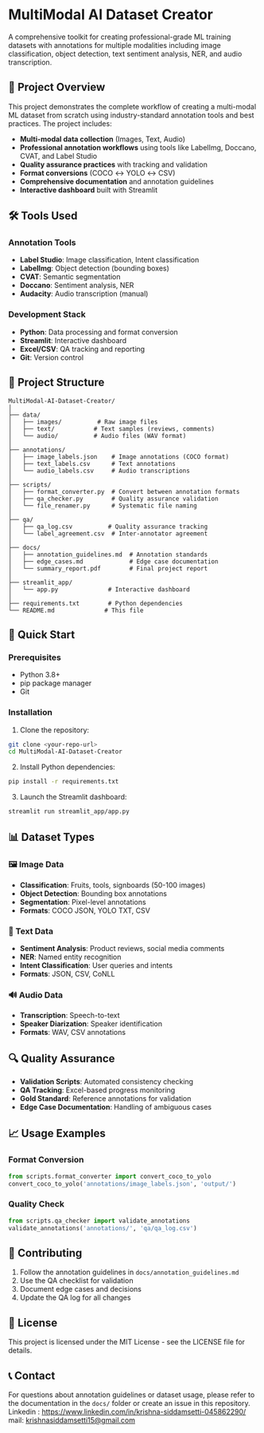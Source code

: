 # MultiModal AI Dataset Creator

A comprehensive toolkit for creating professional-grade ML training datasets with annotations for multiple modalities including image classification, object detection, text sentiment analysis, NER, and audio transcription.

## 🎯 Project Overview

This project demonstrates the complete workflow of creating a multi-modal ML dataset from scratch using industry-standard annotation tools and best practices. The project includes:

- **Multi-modal data collection** (Images, Text, Audio)
- **Professional annotation workflows** using tools like LabelImg, Doccano, CVAT, and Label Studio
- **Quality assurance practices** with tracking and validation
- **Format conversions** (COCO ↔ YOLO ↔ CSV)
- **Comprehensive documentation** and annotation guidelines
- **Interactive dashboard** built with Streamlit

## 🛠️ Tools Used

### Annotation Tools
- **Label Studio**: Image classification, Intent classification
- **LabelImg**: Object detection (bounding boxes)
- **CVAT**: Semantic segmentation
- **Doccano**: Sentiment analysis, NER
- **Audacity**: Audio transcription (manual)

### Development Stack
- **Python**: Data processing and format conversion
- **Streamlit**: Interactive dashboard
- **Excel/CSV**: QA tracking and reporting
- **Git**: Version control

## 📁 Project Structure

```
MultiModal-AI-Dataset-Creator/
│
├── data/
│   ├── images/          # Raw image files
│   ├── text/           # Text samples (reviews, comments)
│   └── audio/          # Audio files (WAV format)
│
├── annotations/
│   ├── image_labels.json    # Image annotations (COCO format)
│   ├── text_labels.csv      # Text annotations
│   └── audio_labels.csv     # Audio transcriptions
│
├── scripts/
│   ├── format_converter.py  # Convert between annotation formats
│   ├── qa_checker.py        # Quality assurance validation
│   └── file_renamer.py      # Systematic file naming
│
├── qa/
│   ├── qa_log.csv          # Quality assurance tracking
│   └── label_agreement.csv  # Inter-annotator agreement
│
├── docs/
│   ├── annotation_guidelines.md  # Annotation standards
│   ├── edge_cases.md             # Edge case documentation
│   └── summary_report.pdf        # Final project report
│
├── streamlit_app/
│   └── app.py              # Interactive dashboard
│
├── requirements.txt        # Python dependencies
└── README.md              # This file
```

## 🚀 Quick Start

### Prerequisites
- Python 3.8+
- pip package manager
- Git

### Installation

1. Clone the repository:
```bash
git clone <your-repo-url>
cd MultiModal-AI-Dataset-Creator
```

2. Install Python dependencies:
```bash
pip install -r requirements.txt
```

3. Launch the Streamlit dashboard:
```bash
streamlit run streamlit_app/app.py
```

## 📊 Dataset Types

### 🖼️ Image Data
- **Classification**: Fruits, tools, signboards (50-100 images)
- **Object Detection**: Bounding box annotations
- **Segmentation**: Pixel-level annotations
- **Formats**: COCO JSON, YOLO TXT, CSV

### 📄 Text Data
- **Sentiment Analysis**: Product reviews, social media comments
- **NER**: Named entity recognition
- **Intent Classification**: User queries and intents
- **Formats**: JSON, CSV, CoNLL

### 🔊 Audio Data
- **Transcription**: Speech-to-text
- **Speaker Diarization**: Speaker identification
- **Formats**: WAV, CSV annotations

## 🔍 Quality Assurance

- **Validation Scripts**: Automated consistency checking
- **QA Tracking**: Excel-based progress monitoring
- **Gold Standard**: Reference annotations for validation
- **Edge Case Documentation**: Handling of ambiguous cases

## 📈 Usage Examples

### Format Conversion
```python
from scripts.format_converter import convert_coco_to_yolo
convert_coco_to_yolo('annotations/image_labels.json', 'output/')
```

### Quality Check
```python
from scripts.qa_checker import validate_annotations
validate_annotations('annotations/', 'qa/qa_log.csv')
```

## 🤝 Contributing

1. Follow the annotation guidelines in `docs/annotation_guidelines.md`
2. Use the QA checklist for validation
3. Document edge cases and decisions
4. Update the QA log for all changes

## 📄 License

This project is licensed under the MIT License - see the LICENSE file for details.

## 📞 Contact

For questions about annotation guidelines or dataset usage, please refer to the documentation in the `docs/` folder or create an issue in this repository.
Linkedin : https://www.linkedin.com/in/krishna-siddamsetti-045862290/
mail: krishnasiddamsetti15@gmail.com

